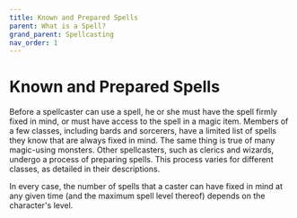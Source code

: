 ```yaml
---
title: Known and Prepared Spells
parent: What is a Spell?
grand_parent: Spellcasting
nav_order: 1
---
```


# Known and Prepared Spells
Before a spellcaster can use a spell, he or she must have the spell firmly fixed in mind, or must have access to the spell in a magic item. Members of a few classes, including bards and sorcerers, have a limited list of spells they know that are always fixed in mind. The same thing is true of many magic-using monsters. Other spellcasters, such as clerics and wizards, undergo a process of preparing spells. This process varies for different classes, as detailed in their descriptions.

In every case, the number of spells that a caster can have fixed in mind at any given time (and the maximum spell level thereof) depends on the character's level.
